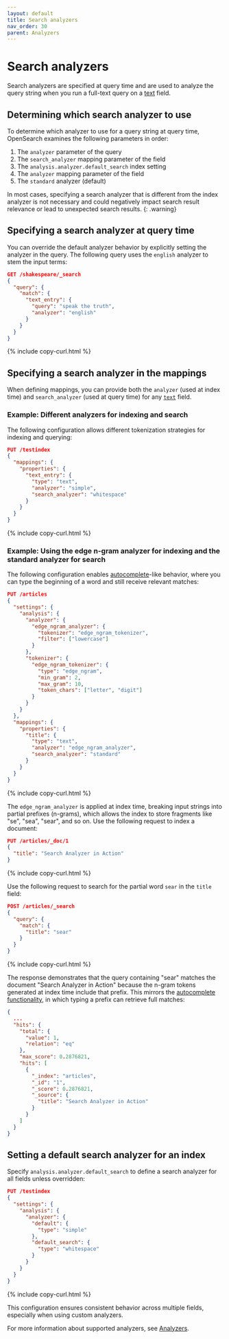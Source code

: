 ```yaml
---
layout: default
title: Search analyzers
nav_order: 30
parent: Analyzers
---
```


# Search analyzers

Search analyzers are specified at query time and are used to analyze the query string when you run a full-text query on a [text]({{site.url}}{{site.baseurl}}/mappings/supported-field-types/text/) field.

## Determining which search analyzer to use

To determine which analyzer to use for a query string at query time, OpenSearch examines the following parameters in order:

1. The `analyzer` parameter of the query
1. The `search_analyzer` mapping parameter of the field
1. The `analysis.analyzer.default_search` index setting
1. The `analyzer` mapping parameter of the field
1. The `standard` analyzer (default)

In most cases, specifying a search analyzer that is different from the index analyzer is not necessary and could negatively impact search result relevance or lead to unexpected search results.
{: .warning}

## Specifying a search analyzer at query time

You can override the default analyzer behavior by explicitly setting the analyzer in the query. The following query uses the `english` analyzer to stem the input terms:

```json
GET /shakespeare/_search
{
  "query": {
    "match": {
      "text_entry": {
        "query": "speak the truth",
        "analyzer": "english"
      }
    }
  }
}
```
{% include copy-curl.html %}

## Specifying a search analyzer in the mappings

When defining mappings, you can provide both the `analyzer` (used at index time) and `search_analyzer` (used at query time) for any [`text`]({{site.url}}{{site.baseurl}}/mappings/supported-field-types/text/) field.

### Example: Different analyzers for indexing and search

The following configuration allows different tokenization strategies for indexing and querying:

```json
PUT /testindex
{
  "mappings": {
    "properties": {
      "text_entry": {
        "type": "text",
        "analyzer": "simple",
        "search_analyzer": "whitespace"
      }
    }
  }
}
```
{% include copy-curl.html %}

### Example: Using the edge n-gram analyzer for indexing and the standard analyzer for search

The following configuration enables [autocomplete]({{site.url}}{{site.baseurl}}/search-plugins/searching-data/autocomplete/)-like behavior, where you can type the beginning of a word and still receive relevant matches:

```json
PUT /articles
{
  "settings": {
    "analysis": {
      "analyzer": {
        "edge_ngram_analyzer": {
          "tokenizer": "edge_ngram_tokenizer",
          "filter": ["lowercase"]
        }
      },
      "tokenizer": {
        "edge_ngram_tokenizer": {
          "type": "edge_ngram",
          "min_gram": 2,
          "max_gram": 10,
          "token_chars": ["letter", "digit"]
        }
      }
    }
  },
  "mappings": {
    "properties": {
      "title": {
        "type": "text",
        "analyzer": "edge_ngram_analyzer",
        "search_analyzer": "standard"
      }
    }
  }
}
```
{% include copy-curl.html %}

The `edge_ngram_analyzer` is applied at index time, breaking input strings into partial prefixes (n-grams), which allows the index to store fragments like "se", "sea", "sear", and so on. 
Use the following request to index a document:

```json
PUT /articles/_doc/1
{
  "title": "Search Analyzer in Action"
}
```
{% include copy-curl.html %}

Use the following request to search for the partial word `sear` in the `title` field:

```json
POST /articles/_search
{
  "query": {
    "match": {
      "title": "sear"
    }
  }
}
```
{% include copy-curl.html %}

The response demonstrates that the query containing "sear" matches the document "Search Analyzer in Action" because the n-gram tokens generated at index time include that prefix. This mirrors the [autocomplete functionality]({{site.url}}{{site.baseurl}}/search-plugins/searching-data/autocomplete/), in which typing a prefix can retrieve full matches:

```json
{
  ...
  "hits": {
    "total": {
      "value": 1,
      "relation": "eq"
    },
    "max_score": 0.2876821,
    "hits": [
      {
        "_index": "articles",
        "_id": "1",
        "_score": 0.2876821,
        "_source": {
          "title": "Search Analyzer in Action"
        }
      }
    ]
  }
}
```

## Setting a default search analyzer for an index

Specify `analysis.analyzer.default_search` to define a search analyzer for all fields unless overridden:

```json
PUT /testindex
{
  "settings": {
    "analysis": {
      "analyzer": {
        "default": {
          "type": "simple"
        },
        "default_search": {
          "type": "whitespace"
        }
      }
    }
  }
}
```
{% include copy-curl.html %}

This configuration ensures consistent behavior across multiple fields, especially when using custom analyzers.

For more information about supported analyzers, see [Analyzers]({{site.url}}{{site.baseurl}}/analyzers/supported-analyzers/index/).
